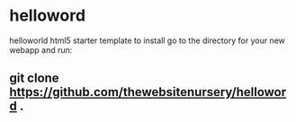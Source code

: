 # helloword
helloworld html5 starter template
to install go to the directory for your new webapp and run:

## git clone https://github.com/thewebsitenursery/helloword .
